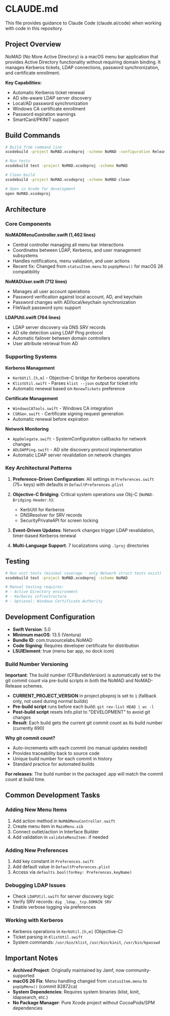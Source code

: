 # CLAUDE.md

This file provides guidance to Claude Code (claude.ai/code) when working with code in this repository.

## Project Overview

NoMAD (No More Active Directory) is a macOS menu bar application that provides Active Directory functionality without requiring domain binding. It manages Kerberos tickets, LDAP connections, password synchronization, and certificate enrollment.

**Key Capabilities:**
- Automatic Kerberos ticket renewal
- AD site-aware LDAP server discovery
- Local/AD password synchronization
- Windows CA certificate enrollment
- Password expiration warnings
- SmartCard/PKINIT support

## Build Commands

```bash
# Build from command line
xcodebuild -project NoMAD.xcodeproj -scheme NoMAD -configuration Release build

# Run tests
xcodebuild test -project NoMAD.xcodeproj -scheme NoMAD

# Clean build
xcodebuild -project NoMAD.xcodeproj -scheme NoMAD clean

# Open in Xcode for development
open NoMAD.xcodeproj
```

## Architecture

### Core Components

**NoMADMenuController.swift (1,462 lines)**
- Central controller managing all menu bar interactions
- Coordinates between LDAP, Kerberos, and user management subsystems
- Handles notifications, menu validation, and user actions
- Recent fix: Changed from `statusItem.menu` to `popUpMenu()` for macOS 26 compatibility

**NoMADUser.swift (712 lines)**
- Manages all user account operations
- Password verification against local account, AD, and keychain
- Password changes with AD/local/keychain synchronization
- FileVault password sync support

**LDAPUtil.swift (764 lines)**
- LDAP server discovery via DNS SRV records
- AD site detection using LDAP Ping protocol
- Automatic failover between domain controllers
- User attribute retrieval from AD

### Supporting Systems

**Kerberos Management**
- `KerbUtil.[h,m]` - Objective-C bridge for Kerberos operations
- `KlistUtil.swift` - Parses `klist --json` output for ticket info
- Automatic renewal based on `RenewTickets` preference

**Certificate Management**
- `WindowsCATools.swift` - Windows CA integration
- `CSRGen.swift` - Certificate signing request generation
- Automatic renewal before expiration

**Network Monitoring**
- `AppDelegate.swift` - SystemConfiguration callbacks for network changes
- `ADLDAPPing.swift` - AD site discovery protocol implementation
- Automatic LDAP server revalidation on network changes

### Key Architectural Patterns

1. **Preference-Driven Configuration**: All settings in `Preferences.swift` (75+ keys) with defaults in `DefaultPreferences.plist`

2. **Objective-C Bridging**: Critical system operations use Obj-C (`NoMAD-Bridging-Header.h`):
   - KerbUtil for Kerberos
   - DNSResolver for SRV records
   - SecurityPrivateAPI for screen locking

3. **Event-Driven Updates**: Network changes trigger LDAP revalidation, timer-based Kerberos renewal

4. **Multi-Language Support**: 7 localizations using `.lproj` directories

## Testing

```bash
# Run unit tests (minimal coverage - only Network struct tests exist)
xcodebuild test -project NoMAD.xcodeproj -scheme NoMAD

# Manual testing requires:
# - Active Directory environment
# - Kerberos infrastructure
# - Optional: Windows Certificate Authority
```

## Development Configuration

- **Swift Version**: 5.0
- **Minimum macOS**: 13.5 (Ventura)
- **Bundle ID**: com.trusourcelabs.NoMAD
- **Code Signing**: Requires developer certificate for distribution
- **LSUIElement**: true (menu bar app, no dock icon)

### Build Number Versioning

**Important**: The build number (CFBundleVersion) is automatically set to the git commit count via pre-build scripts in both the NoMAD and NoMAD-Release schemes.

- **CURRENT_PROJECT_VERSION** in project.pbxproj is set to `1` (fallback only, not used during normal builds)
- **Pre-build script** runs before each build: `git rev-list HEAD | wc -l`
- **Post-build script** resets Info.plist to "DEVELOPMENT" to avoid git changes
- **Result**: Each build gets the current git commit count as its build number (currently 690)

**Why git commit count?**
- Auto-increments with each commit (no manual updates needed)
- Provides traceability back to source code
- Unique build number for each commit in history
- Standard practice for automated builds

**For releases**: The build number in the packaged .app will match the commit count at build time.

## Common Development Tasks

### Adding New Menu Items
1. Add action method in `NoMADMenuController.swift`
2. Create menu item in `MainMenu.xib`
3. Connect outlet/action in Interface Builder
4. Add validation in `validateMenuItem:` if needed

### Adding New Preferences
1. Add key constant in `Preferences.swift`
2. Add default value in `DefaultPreferences.plist`
3. Access via `defaults.bool(forKey: Preferences.keyName)`

### Debugging LDAP Issues
- Check `LDAPUtil.swift` for server discovery logic
- Verify SRV records: `dig _ldap._tcp.DOMAIN SRV`
- Enable verbose logging via preferences

### Working with Kerberos
- Kerberos operations in `KerbUtil.[h,m]` (Objective-C)
- Ticket parsing in `KlistUtil.swift`
- System commands: `/usr/bin/klist`, `/usr/bin/kinit`, `/usr/bin/kpasswd`

## Important Notes

- **Archived Project**: Originally maintained by Jamf, now community-supported
- **macOS 26 Fix**: Menu handling changed from `statusItem.menu` to `popUpMenu()` (commit 82872ca)
- **System Dependencies**: Requires system binaries (klist, kinit, ldapsearch, etc.)
- **No Package Manager**: Pure Xcode project without CocoaPods/SPM dependencies